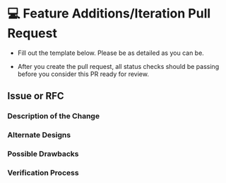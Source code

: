 # 💻 Feature Additions/Iteration Pull Request

* Fill out the template below. Please be as detailed as you can be.
<!-- 
* This pull request should also update the test suite to confirm the updated functionality. For more guidance on writing tests, please see [TODO: Set up a test styleguide, and link it here]. 

-->
* After you create the pull request, all status checks should be passing before you consider this PR ready for review.

## Issue or RFC

<!--

Link to the issue or RFC that your change relates to. This might be one of the following:

* An open issue with the `help-wanted` label
* An open issue with the `todo` label

To contribute an enhancement that isn't covered by one of the items above, please follow our guide for suggesting an enhancement: https://github.com/atom/.github/blob/master/CONTRIBUTING.md#suggesting-enhancements

To contribute other changes, please use a different template. You can see all available templates at <https://github.com/ObamaFoundation/gh-templates/tree/main/.github/PULL_REQUEST_TEMPLATE>.

-->

### Description of the Change

<!--

We should be able to understand the design of your change from this description. Keep in mind that the maintainer reviewing this PR may not be familiar with or have worked with the code here recently, so please walk us through the concepts.

-->

### Alternate Designs

<!-- Explain what other alternates were considered and why the proposed version was selected -->

### Possible Drawbacks

<!-- What are the possible side-effects or negative impacts of the code change? -->

### Verification Process

<!--

What process did you follow to verify that your change has the desired effects?

- How did you verify that all new functionality works as expected?
- How did you verify that all changed functionality works as expected?
- How did you verify that the change has not introduced any regressions?

Describe the actions you performed (including buttons you clicked, text you typed, commands you ran, etc.), and describe the results you observed.

-->
